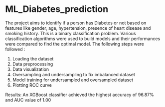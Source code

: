 # ML_Diabetes_prediction
The project aims to identify if a person has Diabetes or not based on features like gender, age, hypertension, presence of heart disease and smoking history. This is a binary classification problem. Various classification algorithms were used to build models and their performances were compared to find the optimal model.
The following steps were followed :

1. Loading the dataset
2. Data preprocessing
3.  Data visualization
4.  Oversampling and undersampling to fix imbalanced dataset
5.  Model training for undersampled and oversampled dataset
6.  Plotting ROC curve

Results: An XGBoost classifier achieved the highest accuracy of 96.87% and AUC value of 1.00
